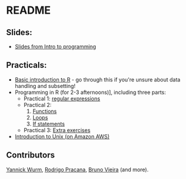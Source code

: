 # README

## Slides:

* [Slides from Intro to programming][1]

## Practicals:

* [Basic introduction to R](./Rbasics.md) - go through this if you're unsure about data handling and subsetting!
* Programming in R (for 2-3 afternoons)], including three parts:
  * Practical 1: [regular expressions](./prac1-regex.md)
  * Practical 2:
    1. [Functions](./prac2-functions_for_if.md#functions)
    2. [Loops](./prac2-functions_for_if.md#loops)
    3. [If statements](./prac2-functions_for_if.md#if-statements)
  * Practical 3: [Extra exercises](./prac3-extra.md)
* [Introduction to Unix (on Amazon AWS)](./unix.md)


## Contributors

[Yannick Wurm](http://yannick.poulet.org), [Rodrigo Pracana](http://www.sbcs.qmul.ac.uk/staff/rodrigopracana.html), [Bruno Vieira](https://github.com/bmpvieira) (and more).


[1]: http://www.slideshare.net/yannickwurm/2015-1117programming-inrkey
